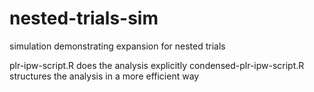 # nested-trials-sim
simulation demonstrating expansion for nested trials

plr-ipw-script.R does the analysis explicitly
condensed-plr-ipw-script.R structures the analysis in a more efficient way

